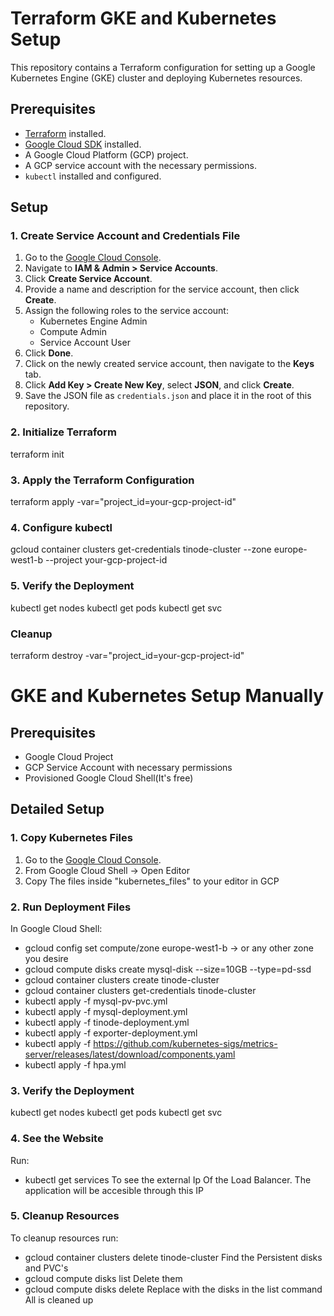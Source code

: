 # Terraform GKE and Kubernetes Setup

This repository contains a Terraform configuration for setting up a Google Kubernetes Engine (GKE) cluster and deploying Kubernetes resources.

## Prerequisites

- [Terraform](https://www.terraform.io/downloads.html) installed.
- [Google Cloud SDK](https://cloud.google.com/sdk/docs/install) installed.
- A Google Cloud Platform (GCP) project.
- A GCP service account with the necessary permissions.
- `kubectl` installed and configured.

## Setup

### 1. Create Service Account and Credentials File

1. Go to the [Google Cloud Console](https://console.cloud.google.com/).
2. Navigate to **IAM & Admin > Service Accounts**.
3. Click **Create Service Account**.
4. Provide a name and description for the service account, then click **Create**.
5. Assign the following roles to the service account:
   - Kubernetes Engine Admin
   - Compute Admin
   - Service Account User
6. Click **Done**.
7. Click on the newly created service account, then navigate to the **Keys** tab.
8. Click **Add Key > Create New Key**, select **JSON**, and click **Create**.
9. Save the JSON file as `credentials.json` and place it in the root of this repository.

### 2. Initialize Terraform
terraform init

### 3. Apply the Terraform Configuration
terraform apply -var="project_id=your-gcp-project-id"

### 4. Configure kubectl
gcloud container clusters get-credentials tinode-cluster --zone europe-west1-b --project your-gcp-project-id

### 5. Verify the Deployment
kubectl get nodes
kubectl get pods
kubectl get svc

### Cleanup
terraform destroy -var="project_id=your-gcp-project-id"


# GKE and Kubernetes Setup Manually

## Prerequisites
- Google Cloud Project
- GCP Service Account with necessary permissions
- Provisioned Google Cloud Shell(It's free)
## Detailed Setup
### 1. Copy Kubernetes Files
1. Go to the [Google Cloud Console](https://console.cloud.google.com/).
2. From Google Cloud Shell -> Open Editor
3. Copy The files inside "kubernetes_files" to your editor in GCP
### 2. Run Deployment Files
In Google Cloud Shell:
- gcloud config set compute/zone europe-west1-b -> or any other zone you desire
- gcloud compute disks create mysql-disk --size=10GB --type=pd-ssd
- gcloud container clusters create tinode-cluster
- gcloud container clusters get-credentials tinode-cluster
- kubectl apply -f mysql-pv-pvc.yml
- kubectl apply -f mysql-deployment.yml
- kubectl apply -f tinode-deployment.yml
- kubectl apply -f exporter-deployment.yml
- kubectl apply -f https://github.com/kubernetes-sigs/metrics-server/releases/latest/download/components.yaml
- kubectl apply -f hpa.yml
### 3. Verify the Deployment
kubectl get nodes
kubectl get pods
kubectl get svc
### 4. See the Website
Run:
- kubectl get services
To see the external Ip Of the Load Balancer. The application will be accesible through this IP
### 5. Cleanup Resources
To cleanup resources run:
- gcloud container clusters delete tinode-cluster
Find the Persistent disks and PVC's
- gcloud compute disks list
Delete them
- gcloud compute disks delete <disk-name>
Replace <disk-name> with the disks in the list command
All is cleaned up
